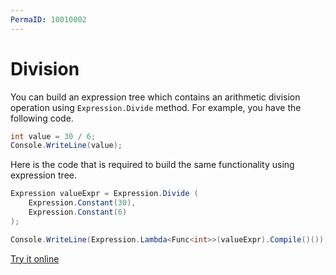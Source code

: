 ```yaml
---
PermaID: 10010002
---
```


# Division

You can build an expression tree which contains an arithmetic division operation using `Expression.Divide` method. For example, you have the following code.

```csharp
int value = 30 / 6;
Console.WriteLine(value);
```

Here is the code that is required to build the same functionality using expression tree. 

```csharp
Expression valueExpr = Expression.Divide (
    Expression.Constant(30),
    Expression.Constant(6)
);

Console.WriteLine(Expression.Lambda<Func<int>>(valueExpr).Compile()());
```

[Try it online](https://dotnetfiddle.net/aGGZro)